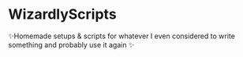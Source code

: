 # WizardlyScripts
✨Homemade setups & scripts for whatever I even considered to write something and probably use it again ✨
